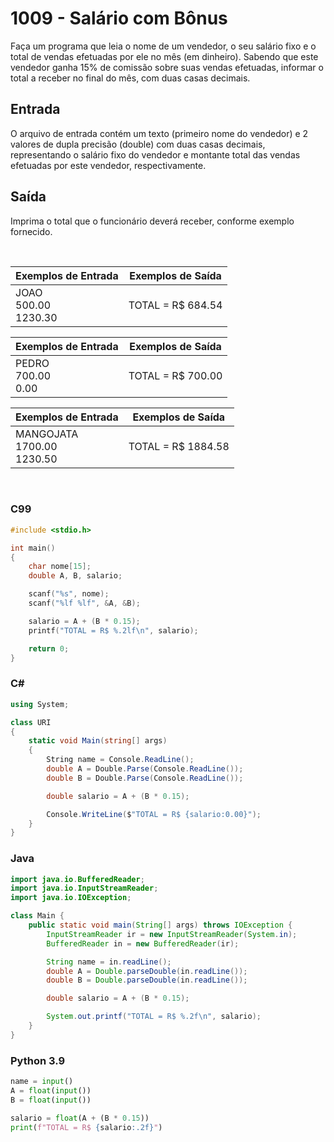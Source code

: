 # 1009 - Salário com Bônus

Faça um programa que leia o nome de um vendedor, o seu salário fixo e o total de vendas efetuadas por ele no mês (em dinheiro). Sabendo que este vendedor ganha 15% de comissão sobre suas vendas efetuadas, informar o total a receber no final do mês, com duas casas decimais.

## Entrada

O arquivo de entrada contém um texto (primeiro nome do vendedor) e 2 valores de dupla precisão (double) com duas casas decimais, representando o salário fixo do vendedor e montante total das vendas efetuadas por este vendedor, respectivamente.

## Saída

Imprima o total que o funcionário deverá receber, conforme exemplo fornecido.

&nbsp;

| Exemplos de Entrada             | Exemplos de Saída |
| ------------------------------- | ----------------- |
| JOAO <br/> 500.00 <br/> 1230.30 | TOTAL = R$ 684.54 |

| Exemplos de Entrada           | Exemplos de Saída |
| ----------------------------- | ----------------- |
| PEDRO <br/> 700.00 <br/> 0.00 | TOTAL = R$ 700.00 |

| Exemplos de Entrada                   | Exemplos de Saída  |
| ------------------------------------- | ------------------ |
| MANGOJATA <br/> 1700.00 <br/> 1230.50 | TOTAL = R$ 1884.58 |

&nbsp;

### C99

```c
#include <stdio.h>

int main()
{
    char nome[15];
    double A, B, salario;

    scanf("%s", nome);
    scanf("%lf %lf", &A, &B);

    salario = A + (B * 0.15);
    printf("TOTAL = R$ %.2lf\n", salario);

    return 0;
}
```

### C#

```cs
using System;

class URI
{
    static void Main(string[] args)
    {
        String name = Console.ReadLine();
        double A = Double.Parse(Console.ReadLine());
        double B = Double.Parse(Console.ReadLine());

        double salario = A + (B * 0.15);

        Console.WriteLine($"TOTAL = R$ {salario:0.00}");
    }
}
```

### Java

```java
import java.io.BufferedReader;
import java.io.InputStreamReader;
import java.io.IOException;

class Main {
    public static void main(String[] args) throws IOException {
        InputStreamReader ir = new InputStreamReader(System.in);
        BufferedReader in = new BufferedReader(ir);

        String name = in.readLine();
        double A = Double.parseDouble(in.readLine());
        double B = Double.parseDouble(in.readLine());

        double salario = A + (B * 0.15);

        System.out.printf("TOTAL = R$ %.2f\n", salario);
    }
}
```

### Python 3.9

```python
name = input()
A = float(input())
B = float(input())

salario = float(A + (B * 0.15))
print(f"TOTAL = R$ {salario:.2f}")
```
